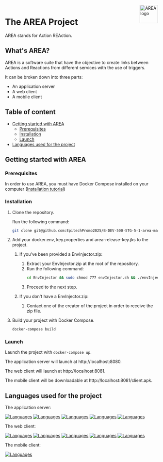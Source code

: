 <a>
    <img src="https://i.imgur.com/1GKYfwP.png" alt="AREA logo" title="AREA" align="right" height="60" />
</a>

# The AREA Project

AREA stands for Action REAction.

## What's AREA?

AREA is a software suite that have the objective to create links between Actions and Reactions from different services with the use of triggers.

It can be broken down into three parts:
- An application server
- A web client
- A mobile client

## Table of content
- [Getting started with AREA](#getting-started-with-area)
  - [Prerequisites](#prerequisites)
  - [Installation](#installation)
  - [Launch](#launch)
- [Languages used for the project](#languages-used-for-the-project)

## Getting started with AREA

### Prerequisites

In order to use AREA, you must have Docker Compose installed on your computer ([Installation tutorial](https://docs.docker.com/compose/install/))

### Installation

1. Clone the repository.

    Run the following command:
    ```bash
    git clone git@github.com:EpitechPromo2025/B-DEV-500-STG-5-1-area-mathieu.brujan.git
    ```

2. Add your docker.env, key.properties and area-release-key.jks to the project.

   1. If you've been provided a EnvInjector.zip:
      1. Extract your EnvInjector.zip at the root of the repository.
      2. Run the following command:
         ```bash
         cd EnvInjector && sudo chmod 777 envInjector.sh && ./envInjector.sh
         ```
      3. Proceed to the next step.

    2. If you don't have a EnvInjector.zip:
       1. Contact one of the creator of the project in order to receive the zip file.

3. Build your project with Docker Compose.

    ```bash
    docker-compose build
    ```
   
### Launch

Launch the project with
    ```
    docker-compose up
    ```.

The application server will launch at http://localhost:8080.

The web client will launch at http://localhost:8081.

The mobile client will be downloadable at http://localhost:8081/client.apk.

## Languages used for the project

The application server:

[![Languages](https://skillicons.dev/icons?i=nodejs)](https://nodejs.org/en/)
[![Languages](https://skillicons.dev/icons?i=ts)](https://www.typescriptlang.org/)
[![Languages](https://skillicons.dev/icons?i=prisma)](https://www.prisma.io/)
[![Languages](https://skillicons.dev/icons?i=mysql)](https://mariadb.org/)
[![Languages](https://skillicons.dev/icons?i=jest)](https://jestjs.io/en/)

The web client:

[![Languages](https://skillicons.dev/icons?i=vue)](https://v2.vuejs.org/)
[![Languages](https://skillicons.dev/icons?i=ts)](https://www.typescriptlang.org/)
[![Languages](https://skillicons.dev/icons?i=html)](https://developer.mozilla.org/fr/docs/Web/HTML)
[![Languages](https://skillicons.dev/icons?i=scss)](https://sass-lang.com/)
[![Languages](https://skillicons.dev/icons?i=jest)](https://jestjs.io/en/)

The mobile client:

[![Languages](https://skillicons.dev/icons?i=kotlin)](https://kotlinlang.org/)
